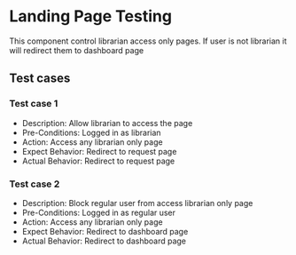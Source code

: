 # Landing Page Testing
This component control librarian access only pages. If user is not librarian it will redirect them to dashboard page

## Test cases
### Test case 1
- Description: Allow librarian to access the page
- Pre-Conditions: Logged in as librarian
- Action: Access any librarian only page
- Expect Behavior: Redirect to request page
- Actual Behavior: Redirect to request page

### Test case 2
- Description: Block regular user from access librarian only page
- Pre-Conditions: Logged in as regular user
- Action: Access any librarian only page
- Expect Behavior: Redirect to dashboard page
- Actual Behavior: Redirect to dashboard page
